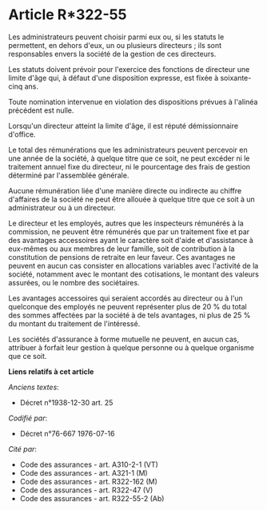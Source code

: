 # Article R*322-55

Les administrateurs peuvent choisir parmi eux ou, si les statuts le permettent, en dehors d'eux, un ou plusieurs directeurs ;
ils sont responsables envers la société de la gestion de ces directeurs.

Les statuts doivent prévoir pour l'exercice des fonctions de directeur une limite d'âge qui, à défaut d'une disposition
expresse, est fixée à soixante-cinq ans.

Toute nomination intervenue en violation des dispositions prévues à l'alinéa précédent est nulle.

Lorsqu'un directeur atteint la limite d'âge, il est réputé démissionnaire d'office.

Le total des rémunérations que les administrateurs peuvent percevoir en une année de la société, à quelque titre que ce soit,
ne peut excéder ni le traitement annuel fixe du directeur, ni le pourcentage des frais de gestion déterminé par l'assemblée
générale.

Aucune rémunération liée d'une manière directe ou indirecte au chiffre d'affaires de la société ne peut être allouée à
quelque titre que ce soit à un administrateur ou à un directeur.

Le directeur et les employés, autres que les inspecteurs rémunérés à la commission, ne peuvent être rémunérés que par un
traitement fixe et par des avantages accessoires ayant le caractère soit d'aide et d'assistance à eux-mêmes ou aux membres de
leur famille, soit de contribution à la constitution de pensions de retraite en leur faveur. Ces avantages ne peuvent en
aucun cas consister en allocations variables avec l'activité de la société, notamment avec le montant des cotisations, le
montant des valeurs assurées, ou le nombre des sociétaires.

Les avantages accessoires qui seraient accordés au directeur ou à l'un quelconque des employés ne peuvent représenter plus de
20 % du total des sommes affectées par la société à de tels avantages, ni plus de 25 % du montant du traitement de
l'intéressé.

Les sociétés d'assurance à forme mutuelle ne peuvent, en aucun cas, attribuer à forfait leur gestion à quelque personne ou à
quelque organisme que ce soit.

**Liens relatifs à cet article**

_Anciens textes_:

  - Décret n°1938-12-30 art. 25

_Codifié par_:

  - Décret n°76-667 1976-07-16

_Cité par_:

  - Code des assurances - art. A310-2-1 (VT)
  - Code des assurances - art. A321-1 (M)
  - Code des assurances - art. R322-162 (M)
  - Code des assurances - art. R322-47 (V)
  - Code des assurances - art. R322-55-2 (Ab)
